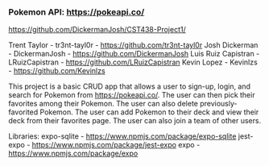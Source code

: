 ### Pokemon API: https://pokeapi.co/

https://github.com/DickermanJosh/CST438-Project1/

Trent Taylor - tr3nt-tayl0r - https://github.com/tr3nt-tayl0r
Josh Dickerman - DickermanJosh - https://github.com/DickermanJosh
Luis Ruiz Capistran - LRuizCapistran - https://github.com/LRuizCapistran
Kevin Lopez - Kevinlzs - https://github.com/Kevinlzs

This project is a basic CRUD app that allows a user to sign-up, login, and search for Pokemon from https://pokeapi.co/. The user can then pick their favorites among their Pokemon. The user can also delete previously-favorited Pokemon. The user can add Pokemon to their deck and view their deck from their favorites page. The user can also join a team of other users. 

Libraries:
expo-sqlite - https://www.npmjs.com/package/expo-sqlite
jest-expo - https://www.npmjs.com/package/jest-expo
expo - https://www.npmjs.com/package/expo

